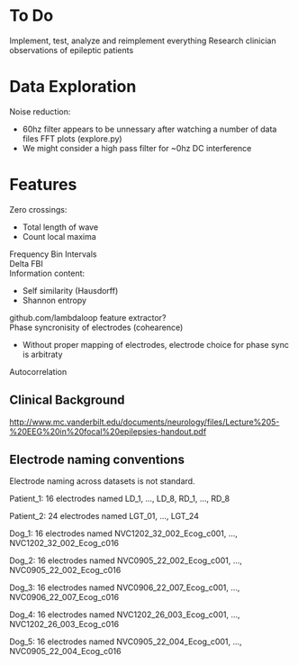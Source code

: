 To Do
=====

Implement, test, analyze and reimplement everything
Research clinician observations of epileptic patients

Data Exploration
================

Noise reduction:

  * 60hz filter appears to be unnessary after watching a number of data files FFT plots (explore.py)
  * We might consider a high pass filter for ~0hz DC interference

Features
========

Zero crossings:

  * Total length of wave
  * Count local maxima

Frequency Bin Intervals  
Delta FBI  
Information content:

  * Self similarity (Hausdorff)
  * Shannon entropy  

github.com/lambdaloop feature extractor?  
Phase syncronisity of electrodes (cohearence)  

  * Without proper mapping of electrodes, electrode choice for phase sync is arbitraty

Autocorrelation  

Clinical Background
-------------------

http://www.mc.vanderbilt.edu/documents/neurology/files/Lecture%205-%20EEG%20in%20focal%20epilepsies-handout.pdf

Electrode naming conventions
----------------------------

Electrode naming across datasets is not standard.

Patient_1: 16 electrodes named LD_1, ..., LD_8, RD_1, ..., RD_8

Patient_2: 24 electrodes named LGT_01, ..., LGT_24

Dog_1: 16 electrodes named NVC1202_32_002_Ecog_c001, ..., NVC1202_32_002_Ecog_c016

Dog_2: 16 electrodes named NVC0905_22_002_Ecog_c001, ..., NVC0905_22_002_Ecog_c016

Dog_3: 16 electrodes named NVC0906_22_007_Ecog_c001, ..., NVC0906_22_007_Ecog_c016

Dog_4: 16 electrodes named NVC1202_26_003_Ecog_c001, ..., NVC1202_26_003_Ecog_c016

Dog_5: 16 electrodes named NVC0905_22_004_Ecog_c001, ..., NVC0905_22_004_Ecog_c016
